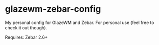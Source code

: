 # glazewm-zebar-config

My personal config for GlazeWM and Zebar.
For personal use (feel free to check it out though).

Requires: Zebar 2.6+